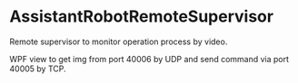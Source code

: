 # AssistantRobotRemoteSupervisor
Remote supervisor to monitor operation process by video.

WPF view to get img from port 40006 by UDP and send command via port 40005 by TCP.
